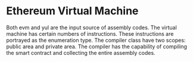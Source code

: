 # Ethereum Virtual Machine

Both evm and yul are the input source of assembly codes. The virtual machine has certain numbers of instructions. These instructions are portrayed as the enumeration type. The compiler class have two scopes: public area and private area. The compiler has the capability of compiling the smart contract and collecting the entire assembly codes. 


